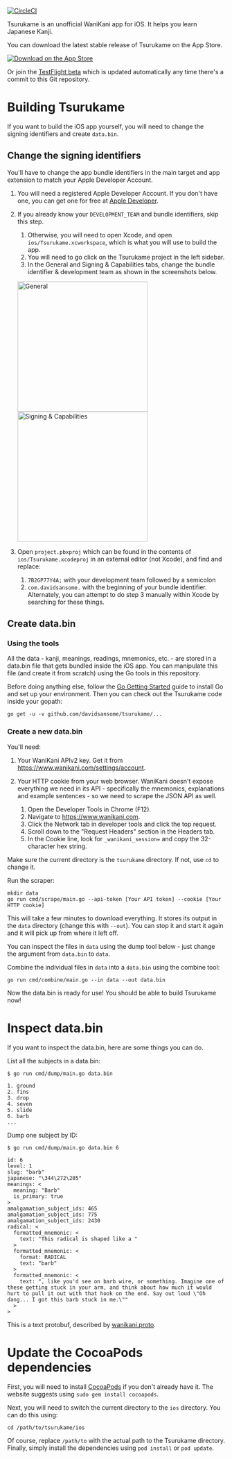 [![CircleCI](https://circleci.com/gh/davidsansome/tsurukame.svg?style=shield)](https://circleci.com/gh/davidsansome/tsurukame)

Tsurukame is an unofficial WaniKani app for iOS.  It helps you learn Japanese Kanji.

You can download the latest stable release of Tsurukame on the App Store.

[![Download on the App Store](https://devimages-cdn.apple.com/app-store/marketing/guidelines/images/badge-example-preferred.png)](https://itunes.apple.com/us/app/tsurukame-for-wanikani/id1367114761)

Or join the [TestFlight beta](https://testflight.apple.com/join/Fijye2AA)
which is updated automatically any time there's a commit to this Git repository.

# Building Tsurukame

If you want to build the iOS app yourself, you will need to change the signing identifiers and create `data.bin`.

## Change the signing identifiers
You'll have to change the app bundle identifiers in the main target and app extension to match your Apple Developer Account.

1. You will need a registered Apple Developer Account. If you don't have one, you can get one for free at [Apple Developer](https://developer.apple.com/account/).
2. If you already know your `DEVELOPMENT_TEAM` and bundle identifiers, skip this step.
	1. Otherwise, you will need to open Xcode, and open `ios/Tsurukame.xcworkspace`, which is what you will use to build the app.
	2. You will need to go click on the Tsurukame project in the left sidebar.
	3. In the General and Signing & Capabilities tabs, change the bundle identifier & development team as shown in the screenshots below.

    <img width="300" alt="General" src="https://user-images.githubusercontent.com/46784000/72098368-ed64e980-32e3-11ea-8cee-e1837d993269.PNG"><img width="300" alt="Signing & Capabilities" src="https://user-images.githubusercontent.com/46784000/72098370-ed64e980-32e3-11ea-83a9-1783a94213d5.PNG">
3. Open `project.pbxproj` which can be found in the contents of `ios/Tsurukame.xcodeproj` in an external editor (not Xcode), and find and replace:
	1. `7B2GP77Y4A;` with your development team followed by a semicolon
	2. `com.davidsansome.` with the beginning of your bundle identifier.
Alternately, you can attempt to do step 3 manually within Xcode by searching for these things.

## Create data.bin

### Using the tools

All the data - kanji, meanings, readings, mnemonics, etc. - are stored in a data.bin file that gets bundled inside the iOS app.  You can manipulate this file (and create it from scratch) using the Go tools in this repository.

Before doing anything else, follow the [Go Getting Started](https://golang.org/doc/install) guide to install Go and set up your environment.  Then you can check out the Tsurukame code inside your gopath:

    go get -u -v github.com/davidsansome/tsurukame/...

### Create a new data.bin

You'll need:

1. Your WaniKani APIv2 key.  Get it from https://www.wanikani.com/settings/account.
2. Your HTTP cookie from your web browser.  WaniKani doesn't expose everything we need in its API - specifically the mnemonics, explanations and example sentences - so we need to scrape the JSON API as well.

    1. Open the Developer Tools in Chrome (F12).
    2. Navigate to https://www.wanikani.com.
    3. Click the Network tab in developer tools and click the top request.
    4. Scroll down to the "Request Headers" section in the Headers tab.
    5. In the Cookie line, look for `_wanikani_session=` and copy the 32-character hex string.

Make sure the current directory is the `tsurukame` directory. If not, use `cd` to change it.

Run the scraper:

    mkdir data
    go run cmd/scrape/main.go --api-token [Your API token] --cookie [Your HTTP cookie]

This will take a few minutes to download everything.  It stores its output in the `data` directory (change this with `--out`).  You can stop it and start it again and it will pick up from where it left off.

You can inspect the files in `data` using the dump tool below - just change the argument from `data.bin` to `data`.

Combine the individual files in `data` into a `data.bin` using the combine tool:

    go run cmd/combine/main.go --in data --out data.bin

Now the data.bin is ready for use! You should be able to build Tsurukame now!

# Inspect data.bin
If you want to inspect the data.bin, here are some things you can do.

List all the subjects in a data.bin:

```
$ go run cmd/dump/main.go data.bin

1. ground
2. fins
3. drop
4. seven
5. slide
6. barb
...
```

Dump one subject by ID:

```
$ go run cmd/dump/main.go data.bin 6

id: 6
level: 1
slug: "barb"
japanese: "\344\272\205"
meanings: <
  meaning: "Barb"
  is_primary: true
>
amalgamation_subject_ids: 465
amalgamation_subject_ids: 775
amalgamation_subject_ids: 2430
radical: <
  formatted_mnemonic: <
    text: "This radical is shaped like a "
  >
  formatted_mnemonic: <
    format: RADICAL
    text: "barb"
  >
  formatted_mnemonic: <
    text: ", like you'd see on barb wire, or something. Imagine one of these getting stuck in your arm, and think about how much it would hurt to pull it out with that hook on the end. Say out loud \"Oh dang... I got this barb stuck in me.\""
  >
>
```

This is a text protobuf, described by [wanikani.proto](https://github.com/davidsansome/tsurukame/blob/master/proto/wanikani.proto).

# Update the CocoaPods dependencies
First, you will need to install [CocoaPods](https://cocoapods.org) if you don't already have it. The website suggests using `sudo gem install cocoapods`.

Next, you will need to switch the current directory to the `ios` directory. You can do this using:

	cd /path/to/tsurukame/ios

Of course, replace `/path/to` with the actual path to the Tsurukame directory.
Finally, simply install the dependencies using `pod install` or `pod update`.
